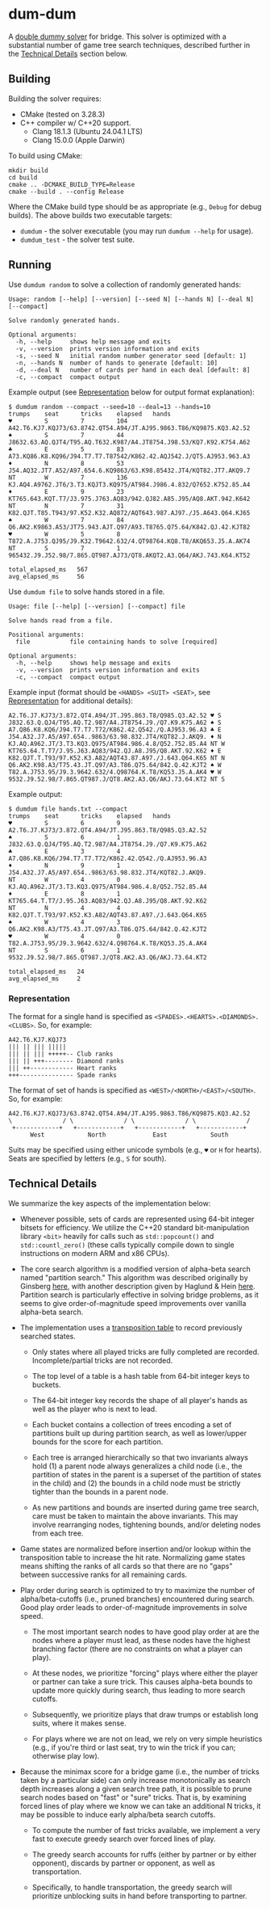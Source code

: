 # dum-dum

A [double dummy solver](https://en.wikipedia.org/wiki/Computer_bridge#Comparison_to_other_strategy_games) for bridge. This solver is optimized with a substantial number of game tree search techniques, described further in the [Technical Details](#technical-details) section below.

## Building

Building the solver requires:

* CMake (tested on 3.28.3)
* C++ compiler w/ C++20 support.
  - Clang 18.1.3 (Ubuntu 24.04.1 LTS)
  - Clang 15.0.0 (Apple Darwin)

To build using CMake:

```
mkdir build
cd build
cmake .. -DCMAKE_BUILD_TYPE=Release
cmake --build . --config Release
```

Where the CMake build type should be as appropriate (e.g., `Debug` for debug builds). The above builds two executable targets:

* `dumdum` - the solver executable (you may run `dumdum --help` for usage).
* `dumdum_test` - the solver test suite.

## Running

Use `dumdum random` to solve a collection of randomly generated hands:

```
Usage: random [--help] [--version] [--seed N] [--hands N] [--deal N] [--compact]

Solve randomly generated hands.

Optional arguments:
  -h, --help     shows help message and exits 
  -v, --version  prints version information and exits 
  -s, --seed N   initial random number generator seed [default: 1]
  -n, --hands N  number of hands to generate [default: 10]
  -d, --deal N   number of cards per hand in each deal [default: 8]
  -c, --compact  compact output
```

Example output (see [Representation](#representation) below for output format explanation):

```
$ dumdum random --compact --seed=10 --deal=13 --hands=10
trumps    seat      tricks    elapsed   hands     
♥         S         7         104       A42.T6.KJ7.KQJ73/63.8742.QT54.A94/JT.AJ95.9863.T86/KQ9875.KQ3.A2.52
♠         S         7         44        J8632.63.AQ.QJT4/T95.AQ.T632.K987/A4.JT8754.J98.53/KQ7.K92.K754.A62
♣         E         5         83        A73.KQ86.K8.KQ96/J94.T7.T7.T87542/K862.42.AQJ542.J/QT5.AJ953.963.A3
♦         N         8         53        J54.AQ32.JT7.A52/A97.654.6.KQ9863/63.K98.85432.JT4/KQT82.JT7.AKQ9.7
NT        W         7         136       KJ.AQ4.A9762.JT6/3.T3.KQJT3.KQ975/AT984.J986.4.832/Q7652.K752.85.A4
♦         E         9         23        KT765.643.KQT.T7/J3.975.J763.AQ83/942.QJ82.A85.J95/AQ8.AKT.942.K642
NT        N         7         31        K82.QJT.T85.T943/97.K52.K32.AQ872/AQT643.987.AJ97./J5.A643.Q64.KJ65
♠         W         7         84        Q6.AK2.K9863.A53/JT75.943.AJT.Q97/A93.T8765.Q75.64/K842.QJ.42.KJT82
♥         W         5         8         T872.A.J753.QJ95/J9.K32.T9642.632/4.QT98764.KQ8.T8/AKQ653.J5.A.AK74
NT        S         7         1         965432.J9.J52.98/7.865.QT987.AJ73/QT8.AKQT2.A3.Q64/AKJ.743.K64.KT52

total_elapsed_ms   567
avg_elapsed_ms     56
```

Use `dumdum file` to solve hands stored in a file.

```
Usage: file [--help] [--version] [--compact] file

Solve hands read from a file.

Positional arguments:
  file           file containing hands to solve [required]

Optional arguments:
  -h, --help     shows help message and exits 
  -v, --version  prints version information and exits 
  -c, --compact  compact output
```

Example input (format should be `<HANDS> <SUIT> <SEAT>`, see [Representation](#representation) for additional details):

```
A2.T6.J7.KJ73/3.872.QT4.A94/JT.J95.863.T8/Q985.Q3.A2.52 ♥ S
J832.63.Q.QJ4/T95.AQ.T2.987/A4.JT8754.J9./Q7.K9.K75.A62 ♠ S
A7.Q86.K8.KQ6/J94.T7.T7.T72/K862.42.Q542./Q.AJ953.96.A3 ♣ E
J54.A32.J7.A5/A97.654..9863/63.98.832.JT4/KQT82.J.AKQ9. ♦ N
KJ.AQ.A962.JT/3.T3.KQ3.Q975/AT984.986.4.8/Q52.752.85.A4 NT W
KT765.64.T.T7/J.95.J63.AQ83/942.QJ.A8.J95/Q8.AKT.92.K62 ♦ E
K82.QJT.T.T93/97.K52.K3.A82/AQT43.87.A97./J.643.Q64.K65 NT N
Q6.AK2.K98.A3/T75.43.JT.Q97/A3.T86.Q75.64/842.Q.42.KJT2 ♠ W
T82.A.J753.95/J9.3.9642.632/4.Q98764.K.T8/KQ53.J5.A.AK4 ♥ W
9532.J9.52.98/7.865.QT987.J/QT8.AK2.A3.Q6/AKJ.73.64.KT2 NT S
```

Example output:

```
$ dumdum file hands.txt --compact
trumps    seat      tricks    elapsed   hands     
♥         S         6         9         A2.T6.J7.KJ73/3.872.QT4.A94/JT.J95.863.T8/Q985.Q3.A2.52
♠         S         6         1         J832.63.Q.QJ4/T95.AQ.T2.987/A4.JT8754.J9./Q7.K9.K75.A62
♣         E         3         4         A7.Q86.K8.KQ6/J94.T7.T7.T72/K862.42.Q542./Q.AJ953.96.A3
♦         N         9         1         J54.A32.J7.A5/A97.654..9863/63.98.832.JT4/KQT82.J.AKQ9.
NT        W         4         0         KJ.AQ.A962.JT/3.T3.KQ3.Q975/AT984.986.4.8/Q52.752.85.A4
♦         E         8         1         KT765.64.T.T7/J.95.J63.AQ83/942.QJ.A8.J95/Q8.AKT.92.K62
NT        N         4         4         K82.QJT.T.T93/97.K52.K3.A82/AQT43.87.A97./J.643.Q64.K65
♠         W         4         3         Q6.AK2.K98.A3/T75.43.JT.Q97/A3.T86.Q75.64/842.Q.42.KJT2
♥         W         4         0         T82.A.J753.95/J9.3.9642.632/4.Q98764.K.T8/KQ53.J5.A.AK4
NT        S         6         1         9532.J9.52.98/7.865.QT987.J/QT8.AK2.A3.Q6/AKJ.73.64.KT2

total_elapsed_ms   24
avg_elapsed_ms     2
```

### Representation

The format for a single hand is specified as `<SPADES>.<HEARTS>.<DIAMONDS>.<CLUBS>`. So, for example:

```
A42.T6.KJ7.KQJ73
||| || ||| |||||
||| || ||| +++++-- Club ranks
||| || +++-------- Diamond ranks
||| ++------------ Heart ranks
+++--------------- Spade ranks
```

The format of set of hands is specified as `<WEST>/<NORTH>/<EAST>/<SOUTH>`. So, for example:

```
A42.T6.KJ7.KQJ73/63.8742.QT54.A94/JT.AJ95.9863.T86/KQ9875.KQ3.A2.52
\              / \              / \              / \              /
 +------------+   +------------+   +------------+   +------------+
      West            North             East            South
```

Suits may be specified using either unicode symbols (e.g., `♥` or `H` for hearts). Seats are specified by letters (e.g., `S` for south).

## Technical Details

We summarize the key aspects of the implementation below:

* Whenever possible, sets of cards are represented using 64-bit integer bitsets for efficiency. We utilize the C++20 standard bit-manipulation library `<bit>` heavily for calls such as `std::popcount()` and `std::countl_zero()` (these calls typically compile down to single instructions on modern ARM and x86 CPUs).

* The core search algorithm is a modified version of alpha-beta search named "partition search." This algorithm was described originally by Ginsberg [here](https://aaai.org/papers/034-aaai96-034-partition-search/), with another description given by Haglund & Hein [here](https://github.com/dds-bridge/dds/blob/develop/doc/Alg-dds_x.pdf). Partition search is particularly effective in solving bridge problems, as it seems to give order-of-magnitude speed improvements over vanilla alpha-beta search.

* The implementation uses a [transposition table](https://en.wikipedia.org/wiki/Transposition_table) to record previously searched states.

    - Only states where all played tricks are fully completed are recorded. Incomplete/partial tricks are not recorded.

    - The top level of a table is a hash table from 64-bit integer keys to buckets.

    - The 64-bit integer key records the shape of all player's hands as well as the player who is next to lead.

    - Each bucket contains a collection of trees encoding a set of partitions built up during partition search, as well as lower/upper bounds for the score for each partition.

    - Each tree is arranged hierarchically so that two invariants always hold (1) a parent node always generalizes a child node (i.e., the partition of states in the parent is a superset of the partition of states in the child) and (2) the bounds in a child node must be strictly tighter than the bounds in a parent node.

    - As new partitions and bounds are inserted during game tree search, care must be taken to maintain the above invariants. This may involve rearranging nodes, tightening bounds, and/or deleting nodes from each tree.

* Game states are normalized before insertion and/or lookup within the transposition table to increase the hit rate. Normalizing game states means shifting the ranks of all cards so that there are no "gaps" between successive ranks for all remaining cards.

* Play order during search is optimized to try to maximize the number of alpha/beta-cutoffs (i.e., pruned branches) encountered during search. Good play order leads to order-of-magnitude improvements in solve speed.

    - The most important search nodes to have good play order at are the nodes where a player must lead, as these nodes have the highest branching factor (there are no constraints on what a player can play).

    - At these nodes, we prioritize "forcing" plays where either the player or partner can take a sure trick. This causes alpha-beta bounds to update more quickly during search, thus leading to more search cutoffs.

    - Subsequently, we prioritize plays that draw trumps or establish long suits, where it makes sense.

    - For plays where we are not on lead, we rely on very simple heuristics (e.g., if you're third or last seat, try to win the trick if you can; otherwise play low).

* Because the minimax score for a bridge game (i.e., the number of tricks taken by a particular side) can only increase monotonically as search depth increases along a given search tree path, it is possible to prune search nodes based on "fast" or "sure" tricks. That is, by examining forced lines of play where we know we can take an additional N tricks, it may be possible to induce early alpha/beta search cutoffs.

    - To compute the number of fast tricks available, we implement a very fast to execute greedy search over forced lines of play.

    - The greedy search accounts for ruffs (either by partner or by either opponent), discards by partner or opponent, as well as transportation.

    - Specifically, to handle transportation, the greedy search will prioritize unblocking suits in hand before transporting to partner.
